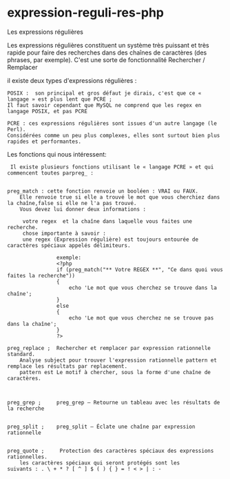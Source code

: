 # expression-reguli-res-php


Les expressions régulières

Les expressions régulières constituent un système très puissant et très rapide pour faire des recherches dans des chaînes de caractères (des phrases, par exemple). C'est une sorte de fonctionnalité Rechercher / Remplacer

il existe deux types d'expressions régulières :

    POSIX :  son principal et gros défaut je dirais, c'est que ce « langage » est plus lent que PCRE ; 
	Il faut savoir cependant que MySQL ne comprend que les regex en langage POSIX, et pas PCRE

    PCRE : ces expressions régulières sont issues d'un autre langage (le Perl). 
	Considérées comme un peu plus complexes, elles sont surtout bien plus rapides et performantes.


Les fonctions qui nous intéressent:

	 Il existe plusieurs fonctions utilisant le « langage PCRE » et qui commencent toutes parpreg_ :

    
    preg_match : cette fonction renvoie un booléen : VRAI ou FAUX. 
		Elle renvoie true si elle a trouvé le mot que vous cherchiez dans la chaîne,false si elle ne l'a pas trouvé.
		Vous devez lui donner deux informations : 	
		
		 votre regex  et la chaîne dans laquelle vous faites une recherche.
		 chose importante à savoir : 
		 une regex (Expression régulière) est toujours entourée de caractères spéciaux appelés délimiteurs.
		 
			    	exemple: 		
					<?php
					if (preg_match("** Votre REGEX **", "Ce dans quoi vous faites la recherche"))
					{
						echo 'Le mot que vous cherchez se trouve dans la chaîne';
					}
					else
					{
						echo 'Le mot que vous cherchez ne se trouve pas dans la chaîne';
					}
					?>

    preg_replace ;	Rechercher et remplacer par expression rationnelle standard. 
		Analyse subject pour trouver l'expression rationnelle pattern et remplace les résultats par replacement.
		pattern est Le motif à chercher, sous la forme d'une chaîne de caractères.



    preg_grep ; 	preg_grep — Retourne un tableau avec les résultats de la recherche


    preg_split ;	preg_split — Éclate une chaîne par expression rationnelle


    preg_quote ;	 Protection des caractères spéciaux des expressions rationnelles. 
		les caractères spéciaux qui seront protégés sont les 				 suivants : . \ + * ? [ ^ ] $ ( ) { } = ! < > | : -


 
  



